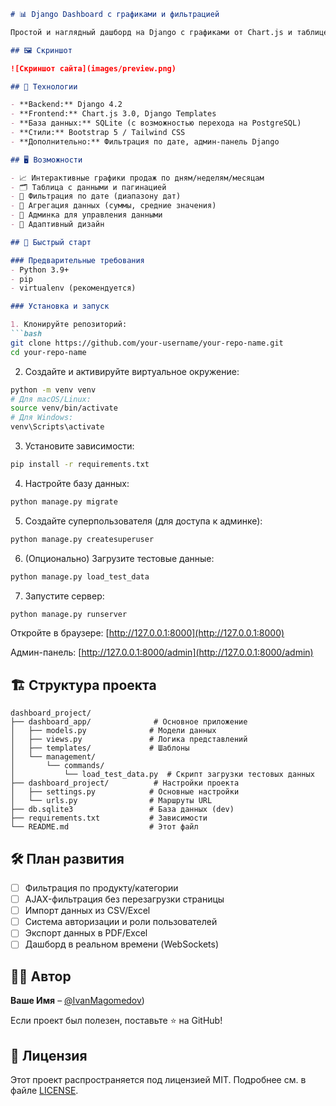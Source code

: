 ```markdown
# 📊 Django Dashboard с графиками и фильтрацией

Простой и наглядный дашборд на Django с графиками от Chart.js и таблицей, подключённой к базе данных. Отлично подойдёт как портфолио для демонстрации навыков работы с Django, динамическими данными, визуализацией и фильтрами.

## 🖼 Скриншот

![Скриншот сайта](images/preview.png)

## 🔧 Технологии

- **Backend:** Django 4.2
- **Frontend:** Chart.js 3.0, Django Templates
- **База данных:** SQLite (с возможностью перехода на PostgreSQL)
- **Стили:** Bootstrap 5 / Tailwind CSS
- **Дополнительно:** Фильтрация по дате, админ-панель Django

## 🖥 Возможности

- 📈 Интерактивные графики продаж по дням/неделям/месяцам
- 🗂 Таблица с данными и пагинацией
- 📅 Фильтрация по дате (диапазону дат)
- 🧮 Агрегация данных (суммы, средние значения)
- 🔐 Админка для управления данными
- 📱 Адаптивный дизайн

## 🚀 Быстрый старт

### Предварительные требования
- Python 3.9+
- pip
- virtualenv (рекомендуется)

### Установка и запуск

1. Клонируйте репозиторий:
```bash
git clone https://github.com/your-username/your-repo-name.git
cd your-repo-name
```

2. Создайте и активируйте виртуальное окружение:
```bash
python -m venv venv
# Для macOS/Linux:
source venv/bin/activate
# Для Windows:
venv\Scripts\activate
```

3. Установите зависимости:
```bash
pip install -r requirements.txt
```

4. Настройте базу данных:
```bash
python manage.py migrate
```

5. Создайте суперпользователя (для доступа к админке):
```bash
python manage.py createsuperuser
```

6. (Опционально) Загрузите тестовые данные:
```bash
python manage.py load_test_data
```

7. Запустите сервер:
```bash
python manage.py runserver
```

Откройте в браузере: [http://127.0.0.1:8000](http://127.0.0.1:8000)

Админ-панель: [http://127.0.0.1:8000/admin](http://127.0.0.1:8000/admin)

## 🏗 Структура проекта

```
dashboard_project/
├── dashboard_app/              # Основное приложение
│   ├── models.py              # Модели данных
│   ├── views.py               # Логика представлений
│   ├── templates/             # Шаблоны
│   └── management/
│       └── commands/
│           └── load_test_data.py  # Скрипт загрузки тестовых данных
├── dashboard_project/          # Настройки проекта
│   ├── settings.py            # Основные настройки
│   └── urls.py                # Маршруты URL
├── db.sqlite3                 # База данных (dev)
├── requirements.txt           # Зависимости
└── README.md                  # Этот файл
```

## 🛠 План развития

- [ ] Фильтрация по продукту/категории
- [ ] AJAX-фильтрация без перезагрузки страницы
- [ ] Импорт данных из CSV/Excel
- [ ] Система авторизации и роли пользователей
- [ ] Экспорт данных в PDF/Excel
- [ ] Дашборд в реальном времени (WebSockets)

## 🧑‍💻 Автор

**Ваше Имя** – [@IvanMagomedov](https://github.com/IvanMagomedov/))

Если проект был полезен, поставьте ⭐️ на GitHub!

## 📃 Лицензия

Этот проект распространяется под лицензией MIT. Подробнее см. в файле [LICENSE](LICENSE).

```
